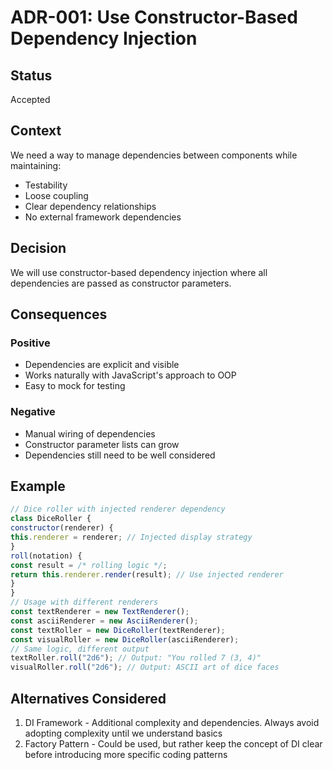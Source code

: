 # ADR-001: Use Constructor-Based Dependency Injection

## Status

Accepted

## Context

We need a way to manage dependencies between components while maintaining:
- Testability
- Loose coupling
- Clear dependency relationships
- No external framework dependencies

## Decision

We will use constructor-based dependency injection where all dependencies are passed
as constructor parameters.

## Consequences

### Positive

- Dependencies are explicit and visible
- Works naturally with JavaScript's approach to OOP
- Easy to mock for testing

### Negative

- Manual wiring of dependencies
- Constructor parameter lists can grow
- Dependencies still need to be well considered

## Example

```javascript
// Dice roller with injected renderer dependency
class DiceRoller {
constructor(renderer) {
this.renderer = renderer; // Injected display strategy
}
roll(notation) {
const result = /* rolling logic */;
return this.renderer.render(result); // Use injected renderer
}
}
// Usage with different renderers
const textRenderer = new TextRenderer();
const asciiRenderer = new AsciiRenderer();
const textRoller = new DiceRoller(textRenderer);
const visualRoller = new DiceRoller(asciiRenderer);
// Same logic, different output
textRoller.roll("2d6"); // Output: "You rolled 7 (3, 4)"
visualRoller.roll("2d6"); // Output: ASCII art of dice faces
```

## Alternatives Considered

1. DI Framework - Additional complexity and dependencies. Always avoid adopting
complexity until we understand basics
2. Factory Pattern - Could be used, but rather keep the concept of DI clear before
introducing more specific coding patterns
